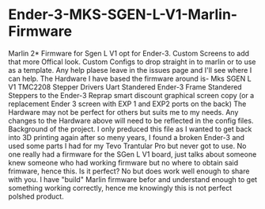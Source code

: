# Ender-3-MKS-SGEN-L-V1-Marlin-Firmware
Marlin 2* Firmware for Sgen L V1 opt for Ender-3. Custom Screens to add that more Offical look.
Custom Configs to drop straight in to marlin or to use as a template.
Any help plaese leave in the issues page and I'll see where I can help.
The Hardware I have based the firmware around is-
  Mks SGEN L V1 
  TMC2208 Stepper Drivers Uart 
  Standered Ender-3 Frame 
  Standered Steppers to the Ender-3 
  Reprap smart discount graphical screen copy (or a replacement Ender 3 screen with EXP 1 and EXP2 ports on the back)
The Hardware may not be perfect for others but suits me to my needs.
Any changes to the Hardware above will need to be reflected in the config files.
Background of the project.
I only preduced this file as I wanted to get back into 3D printing again after so meny years,
I found a broken Ender-3 and used some parts I had for my Tevo Trantular Pro but never got to use. No one really had a firmware for the SGen L V1 board, just talks about someone knew someone who had working firmware but no where to obtain said frimware, hence this. Is it perfect? No but does work well enough to share with you.
I have "build" Marlin firmware befor and understand enough to get something working correctly, hence me knowingly this is not perfect polshed product.
